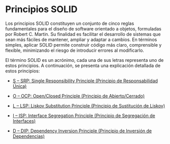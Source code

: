# Principios SOLID

Los principios SOLID constituyen un conjunto de cinco reglas fundamentales para el diseño de software orientado a objetos, formuladas por Robert C. Martin. Su finalidad es facilitar el desarrollo de sistemas que sean más fáciles de mantener, ampliar y adaptar a cambios. En términos simples, aplicar SOLID permite construir código más claro, comprensible y flexible, minimizando el riesgo de introducir errores al modificarlo.

El término SOLID es un acrónimo, cada una de sus letras representa uno de estos principios. A continuación, se presenta una explicación detallada de estos principios:

- [S – SRP: Single Responsibility Principle (Principio de Responsabilidad Única)](srp.md)

- [O – OCP: Open/Closed Principle (Principio de Abierto/Cerrado)](ocp.md)

- [L – LSP: Liskov Substitution Principle (Principio de Sustitución de Liskov)](lsp.md)

- [I – ISP: Interface Segregation Principle (Principio de Segregación de Interfaces)](isp.md)

- [D – DIP: Dependency Inversion Principle (Principio de Inversión de Dependencias)](dip.md)
